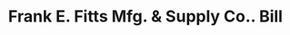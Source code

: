 ---
doi: 10.7916/D8FB6DZ9
date_other: '1898'
date_other_textual: '1898'
form: printed ephemera
genre:
- Invoices
name:
- Frank E. Fitts Mfg. & Supply Co.
object_in_context_url: https://biggert.cul.columbia.edu/items/view/ave_biggert_00381
subject_hierarchical_geographic:
- Boston, Massachusetts, United States
subject_name:
- Frank E. Fitts Mfg. & Supply Co.
title: Frank E. Fitts Mfg. & Supply Co.. Bill
sort_title: Frank E. Fitts Mfg. & Supply Co.. Bill
call_number: ave_biggert_00381
coordinates:
- 42.35805555555556,-71.06361111111111
pid: ave_biggert_00381
identifiers: ave_biggert_00381
permalink: /biggert/ave_biggert_00381/
layout: iiif-image-page
---